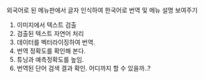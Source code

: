 외국어로 된 메뉴판에서 글자 인식하여 한국어로 번역 및 메뉴 설명 보여주기
1. 이미지에서 텍스트 검출
2. 검출된 텍스트 자연어 처리
3. 데이터를 벡터라이징하여 번역.
4. 번역 정확도를 확인해 본다.
5. 튜닝과 예측정확도를 높임.
6. 번역된 단어 검색 결과 확인.
어디까지 할 수 있을까..?
